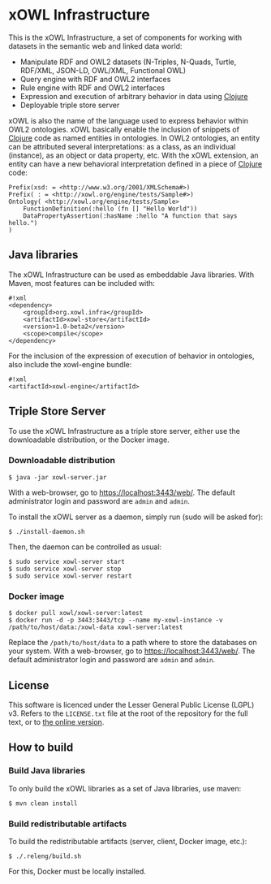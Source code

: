 # xOWL Infrastructure #

This is the xOWL Infrastructure, a set of components for working with datasets in the semantic web and linked data world:

* Manipulate RDF and OWL2 datasets (N-Triples, N-Quads, Turtle, RDF/XML, JSON-LD, OWL/XML, Functional OWL)
* Query engine with RDF and OWL2 interfaces
* Rule engine with RDF and OWL2 interfaces
* Expression and execution of arbitrary behavior in data using [Clojure](http://clojure.org)
* Deployable triple store server

xOWL is also the name of the language used to express behavior within OWL2 ontologies.
xOWL basically enable the inclusion of snippets of [Clojure](http://clojure.org) code as named entities in ontologies.
In OWL2 ontologies, an entity can be attributed several interpretations: as a class, as an individual (instance), as an object or data property, etc.
With the xOWL extension, an entity can have a new behavioral interpretation defined in a piece of [Clojure](http://clojure.org) code:

```
Prefix(xsd: = <http://www.w3.org/2001/XMLSchema#>)
Prefix( : = <http://xowl.org/engine/tests/Sample#>)
Ontology( <http://xowl.org/engine/tests/Sample>
    FunctionDefinition(:hello (fn [] "Hello World"))
    DataPropertyAssertion(:hasName :hello "A function that says hello.")
)
```

## Java libraries ##

The xOWL Infrastructure can be used as embeddable Java libraries. With Maven, most features can be included with:

```
#!xml
<dependency>
    <groupId>org.xowl.infra</groupId>
    <artifactId>xowl-store</artifactId>
    <version>1.0-beta2</version>
    <scope>compile</scope>
</dependency>
```

For the inclusion of the expression of execution of behavior in ontologies, also include the xowl-engine bundle:

```
#!xml
<artifactId>xowl-engine</artifactId>
```


## Triple Store Server ##

To use the xOWL Infrastructure as a triple store server, either use the downloadable distribution, or the Docker image.

### Downloadable distribution ###

```
$ java -jar xowl-server.jar
```

With a web-browser, go to [https://localhost:3443/web/](https://localhost:3443/web/).
The default administrator login and password are `admin` and `admin`.

To install the xOWL server as a daemon, simply run (sudo will be asked for):

```
$ ./install-daemon.sh
```

Then, the daemon can be controlled as usual:

```
$ sudo service xowl-server start
$ sudo service xowl-server stop
$ sudo service xowl-server restart
```

### Docker image ###

```
$ docker pull xowl/xowl-server:latest
$ docker run -d -p 3443:3443/tcp --name my-xowl-instance -v /path/to/host/data:/xowl-data xowl-server:latest
```

Replace the `/path/to/host/data` to a path where to store the databases on your system.
With a web-browser, go to [https://localhost:3443/web/](https://localhost:3443/web/).
The default administrator login and password are `admin` and `admin`.

## License ##

This software is licenced under the Lesser General Public License (LGPL) v3.
Refers to the `LICENSE.txt` file at the root of the repository for the full text, or to [the online version](http://www.gnu.org/licenses/lgpl-3.0.html).


## How to build ##

### Build Java libraries ###

To only build the xOWL libraries as a set of Java libraries, use maven:

```
$ mvn clean install
```

### Build redistributable artifacts ###

To build the redistributable artifacts (server, client, Docker image, etc.):

```
$ ./.releng/build.sh
```

For this, Docker must be locally installed.